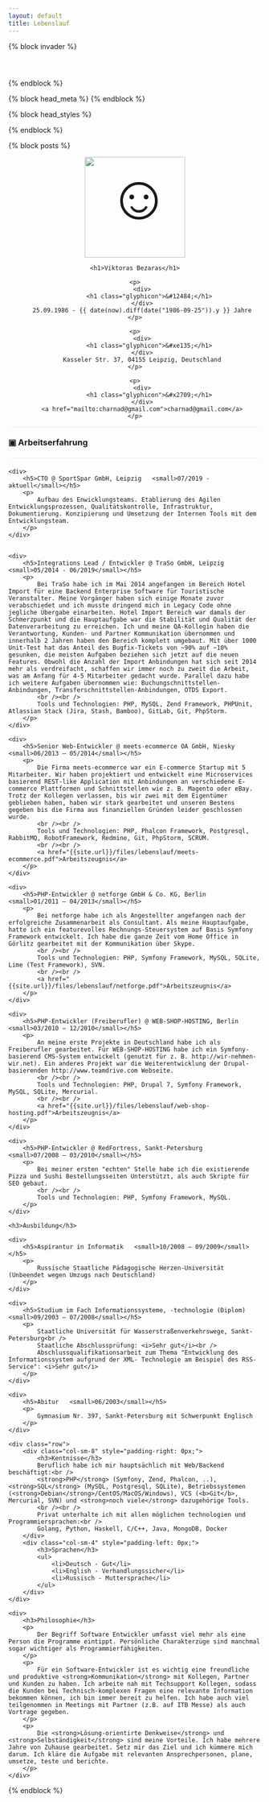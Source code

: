```yaml
---
layout: default
title: Lebenslauf
---
```


{% block invader %}
<div style="padding-top: 3em;"/>
{% endblock %}

{% block head_meta %}
<meta name="robots" content="noindex">
{% endblock %}

{% block head_styles %}
<style>
    #cv-sidebar #cv-photo {
        border: 1px;
        width: 200px;
    }

    #cv-sidebar {
        text-align: center;
    }

    #cv-main h3 {
        padding-top: 20px;
        padding-bottom: 20px;
        border-top: 1px solid #EEEEEE;
        border-bottom: 1px solid #EEEEEE;
        margin-top: 0;
        margin-bottom: 20px;
    }

    #cv-main h3:before {
        content: "\025A3  "
    }

    #cv-main > div {
        margin-bottom: 3em;
    }
</style>
{% endblock %}

{% block posts %}
<div class="row">
<div id="cv-sidebar" class="col-sm-3">
    <span style="font-size: 125px;"><img src="{{site.url}}/img/viktoras.jpg" id="cv-photo" class="img-thumbnail" alt="☺"/></span>

    <h1>Viktoras Bezaras</h1>

    <p>
        <div>
            <h1 class="glyphicon">&#12484;</h1>
        </div>
        25.09.1986 - {{ date(now).diff(date("1986-09-25")).y }} Jahre
    </p>

    <p>
        <div>
            <h1 class="glyphicon">&#xe135;</h1>
        </div>
        Kasseler Str. 37, 04155 Leipzig, Deutschland
    </p>

    <p>
        <div>
            <h1 class="glyphicon">&#x2709;</h1>
        </div>
        <a href="mailto:charnad@gmail.com">charnad@gmail.com</a>
    </p>
</div>

<div id="cv-main" class="col-sm-9">
    <h3>Arbeitserfahrung</h3>
    
    <div>
        <h5>CTO @ SportSpar GmbH, Leipzig   <small>07/2019 - aktuell</small></h5>
        <p>
            Aufbau des Enwicklungsteams. Etablierung des Agilen Entwicklungsprozessen, Qualitätskontrolle, Infrastruktur, Dokumentierung. Konzipierung und Umsetzung der Internen Tools mit dem Entwicklungsteam.
        </p>
    </div>


    <div>
        <h5>Integrations Lead / Entwickler @ TraSo GmbH, Leipzig   <small>05/2014 - 06/2019</small></h5>
        <p>
            Bei TraSo habe ich im Mai 2014 angefangen im Bereich Hotel Import für eine Backend Enterprise Software für Touristische Veranstalter. Meine Vorgänger haben sich einige Monate zuvor verabschiedet und ich musste dringend mich in Legacy Code ohne jegliche Übergabe einarbeiten. Hotel Import Bereich war damals der Schmerzpunkt und die Hauptaufgabe war die Stabilität und Qualität der Datenverarbeitung zu erreichen. Ich und meine QA-Kollegin haben die Verantwortung, Kunden- und Partner Kommunikation übernommen und innerhalb 2 Jahren haben den Bereich komplett umgebaut. Mit über 1000 Unit-Test hat das Anteil des Bugfix-Tickets von ~90% auf ~10% gesunken, die meisten Aufgaben beziehen sich jetzt auf die neuen Features. Obwohl die Anzahl der Import Anbindungen hat sich seit 2014 mehr als verdreifacht, schaffen wir immer noch zu zweit die Arbeit, was am Anfang für 4-5 Mitarbeiter gedacht wurde. Parallel dazu habe ich weitere Aufgaben übernommen wie: Buchungschnittstellen-Anbindungen, Transferschnittstellen-Anbindungen, OTDS Export.
            <br /><br />
            Tools und Technologien: PHP, MySQL, Zend Framework, PHPUnit, Atlassian Stack (Jira, Stash, Bamboo), GitLab, Git, PhpStorm.
        </p>
    </div>

    <div>
        <h5>Senior Web-Entwickler @ meets-ecommerce OA GmbH, Niesky   <small>06/2013 – 05/2014</small></h5>
        <p>
            Die Firma meets-ecommerce war ein E-commerce Startup mit 5 Mitarbeiter. Wir haben projektiert und entwickelt eine Microservices basierend REST-like Application mit Anbindungen an verschiedene E-commerce Plattformen und Schnittstellen wie z. B. Magento oder eBay. Trotz der Kollegen verlassen, bis wir zwei mit dem Eigentümer geblieben haben, haben wir stark gearbeitet und unseren Bestens gegeben bis die Firma aus finanziellen Gründen leider geschlossen wurde.
            <br /><br />
            Tools und Technologien: PHP, Phalcon Framework, Postgresql, RabbitMQ, RobotFramework, Redmine, Git, PhpStorm, SCRUM.
            <br /><br />
            <a href="{{site.url}}/files/lebenslauf/meets-ecommerce.pdf">Arbeitszeugnis</a>
        </p>
    </div>

    <div>
        <h5>PHP-Entwickler @ netforge GmbH & Co. KG, Berlin    <small>01/2011 – 04/2013</small></h5>
        <p>
            Bei netforge habe ich als Angestellter angefangen nach der erfolgreiche Zusammenarbeit als Consultant. Als meine Hauptaufgabe, hatte ich ein featurevolles Rechnungs-Steuersystem auf Basis Symfony Framework entwickelt. Ich habe die ganze Zeit vom Home Office in Görlitz gearbeitet mit der Kommunikation über Skype.
            <br /><br />
            Tools und Technologien: PHP, Symfony Framework, MySQL, SQLite, Lime (Test Framework), SVN.
            <br /><br />
            <a href="{{site.url}}/files/lebenslauf/netforge.pdf">Arbeitszeugnis</a>
        </p>
    </div>

    <div>
        <h5>PHP-Entwickler (Freiberufler) @ WEB-SHOP-HOSTING, Berlin   <small>03/2010 – 12/2010</small></h5>
        <p>
            An meine erste Projekte in Deutschland habe ich als Freiberufler gearbeitet. Für WEB-SHOP-HOSTING habe ich ein Symfony-basierend CMS-System entwickelt (genutzt für z. B. http://wir-nehmen-wir.net). Ein anderes Projekt war die Weiterentwicklung der Drupal-basierenden http://www.teamdrive.com Webseite.
            <br /><br />
            Tools und Technologien: PHP, Drupal 7, Symfony Framework, MySQL, SQLite, Mercurial.
            <br /><br />
            <a href="{{site.url}}/files/lebenslauf/web-shop-hosting.pdf">Arbeitszeugnis</a>
        </p>
    </div>

    <div>
        <h5>PHP-Entwickler @ RedFortress, Sankt-Petersburg   <small>07/2008 – 03/2010</small></h5>
        <p>
            Bei meiner ersten "echten" Stelle habe ich die existierende Pizza und Sushi Bestellungsseiten Unterstützt, als auch Skripte für SEO gebaut. 
            <br /><br />
            Tools und Technologien: PHP, Symfony Framework, MySQL.
        </p>
    </div>

    <h3>Ausbildung</h3>

    <div>
        <h5>Aspirantur in Informatik   <small>10/2008 – 09/2009</small></h5>
        <p>
            Russische Staatliche Pädagogische Herzen-Universität (Unbeendet wegen Umzugs nach Deutschland)
        </p>
    </div>

    <div>
        <h5>Studium im Fach Informationssysteme, -technologie (Diplom)   <small>09/2003 – 07/2008</small></h5>
        <p>
            Staatliche Universität für Wasserstraßenverkehrswege, Sankt-Petersburg<br />
            Staatliche Abschlussprüfung: <i>Sehr gut</i><br />
            Abschlussqualifikationsarbeit zum Thema "Entwicklung des Informationssystem aufgrund der XML- Technologie am Beispiel des RSS-Service": <i>Sehr gut</i>
        </p>
    </div>

    <div>
        <h5>Abitur   <small>06/2003</small></h5>
        <p>
            Gymnasium Nr. 397, Sankt-Petersburg mit Schwerpunkt Englisch
        </p>
    </div>

    <div class="row">
        <div class="col-sm-8" style="padding-right: 0px;">
            <h3>Kentnisse</h3>
            Beruflich habe ich mir hauptsächlich mit Web/Backend beschäftigt:<br />
            <strong>PHP</strong> (Symfony, Zend, Phalcon, ..), <strong>SQL</strong> (MySQL, Postgresql, SQLite), Betriebssystemen (<strong>Debian</strong>/CentOS/MacOS/Windows), VCS (<b>Git</b>, Mercurial, SVN) und <strong>noch viele</strong> dazugehörige Tools.
            <br /><br />
            Privat unterhalte ich mit allen möglichen technologien und Programmiersprachen:<br />
            Golang, Python, Haskell, C/C++, Java, MongoDB, Docker
        </div>
        <div class="col-sm-4" style="padding-left: 0px;">
            <h3>Sprachen</h3>
            <ul>
                <li>Deutsch - Gut</li>
                <li>English - Verhandlungssicher</li>
                <li>Russisch - Muttersprache</li>
            </ul>
        </div>
    </div>

    <div>
        <h3>Philosophie</h3>
        <p>
            Der Begriff Software Entwickler umfasst viel mehr als eine Person die Programme eintippt. Persönliche Charakterzüge sind manchmal sogar wichtiger als Programmierfähigkeiten.
        </p>
        <p>
            Für ein Software-Entwickler ist es wichtig eine freundliche und produktive <strong>Kommunikation</strong> mit Kollegen, Partner und Kunden zu haben. Ich arbeite nah mit Techsupport Kollegen, sodass die Kunden bei Technisch-komplexen Fragen eine relevante Information bekommen können, ich bin immer bereit zu helfen. Ich habe auch viel teilgenommen in Meetings mit Partner (z.B. auf ITB Messe) als auch Vortrage gegeben.
        </p>
        <p>
            Die <strong>Lösung-orientirte Denkweise</strong> und <strong>Selbständigkeit</strong> sind meine Vorteile. Ich habe mehrere Jahre von Zuhause gearbeitet. Setz mir das Ziel und ich kümmere mich darum. Ich kläre die Aufgabe mit relevanten Ansprechpersonen, plane, umsetze, teste und berichte.
        </p>
    </div>
</div>
</div>
{% endblock %}